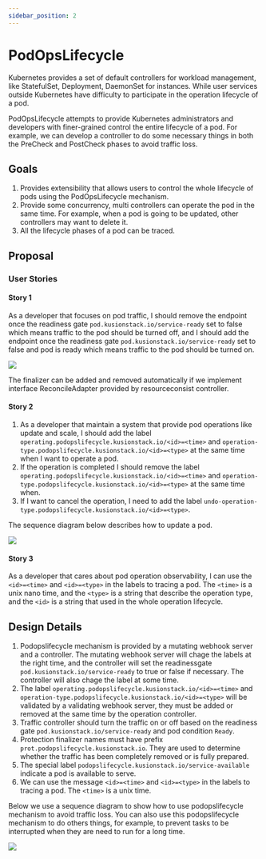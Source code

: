 ```yaml
---
sidebar_position: 2
---
```

# PodOpsLifecycle

Kubernetes provides a set of default controllers for workload management, like StatefulSet, Deployment, DaemonSet for instances. While user services outside Kubernetes have difficulty to participate in the operation lifecycle of a pod.

PodOpsLifecycle attempts to provide Kubernetes administrators and developers with finer-grained control the entire lifecycle of a pod. For example, we can develop a controller to do some necessary things in both the PreCheck and PostCheck phases to avoid traffic loss.

## Goals

1. Provides extensibility that allows users to control the whole lifecycle of pods using the PodOpsLifecycle mechanism.
2. Provide some concurrency, multi controllers can operate the pod in the same time. For example, when a pod is going to be updated, other controllers may want to delete it.
3. All the lifecycle phases of a pod can be traced.

## Proposal

### User Stories

#### Story 1

As a developer that focuses on pod traffic, I should remove the endpoint once the readiness gate `pod.kusionstack.io/service-ready` set to false which means traffic to the pod should be turned off, and I should add the endpoint once the readiness gate `pod.kusionstack.io/service-ready` set to false and pod is ready which means traffic to the pod should be turned on.

![](https://mermaid.ink/svg/pako:eNqtksFqwzAMhl9F-Jy29zACgx43GO1t-KLaSmuaWJ6tZJTSd5-SbRkb9DafbPmX_P2WrsaxJ1ObQm8DRUfbgMeMvY1W0Aln2NJIHSfKUyhhluBCwijwwt5G0LUoYNU0U7iGp1AEMHp4R3EnSN9SvZxFS0oNO0IfIpUCRxSapOvzUALHogDndeBNoTwGR6usygsUEhCGFrtCd9_f9TwSyImAok8cFLfN3EPH6OGAHarT_G9IoYDkgaqHQ940s21NAcfRB9Gsud6iusv86P1vYnX5h9dUpqfcY_DasetUyRpN6cmaWreeWhw6scbGm0pxEN5fojP1TGeG5NXOV4NNPf9gZbSXr8w_Z1Jozs-fUzEPx-0DO3m-sA)

The finalizer can be added and removed automatically if we implement interface ReconcileAdapter provided by resourceconsist controller.

#### Story 2

1. As a developer that maintain a system that provide pod operations like update and scale, I should add the label `operating.podopslifecycle.kusionstack.io/<id>=<time>` and `operation-type.podopslifecycle.kusionstack.io/<id>=<type>` at the same time when I want to operate a pod.
2. If the operation is completed I should remove the label `operating.podopslifecycle.kusionstack.io/<id>=<time>` and `operation-type.podopslifecycle.kusionstack.io/<id>=<type>` at the same time when.
3. If I want to cancel the operation, I need to add the label `undo-operation-type.podopslifecycle.kusionstack.io/<id>=<type>`.

The sequence diagram below describes how to update a pod.

![](https://mermaid.ink/svg/pako:eNqtUk1LAzEU_CuPnLfb-1IXhB4VRPEiubwmr21ovkzeVpbS_26ylSpi1UNzSoZhZjLMQaigSXQi0-tAXtHS4Cahk14yKg4JlrQnGyKlCkVMbJSJ6BkegpYeyjkzYNb3Fe7gzmQG9BrekNX2Iu1Wa7C4IgsVRzZ-08agQ8zWrEmNylK7G7IJPpc0u9aE-cLo_mbBxlHfwGKV5n21we9Cwc94jPRPtcLsARl4S5DREVT99hS7BJ0Cn-OX331x-suiRqPLRT1HXTQm4_hLn4_kwp6u01X6QesadYlGOEoOjS5zOtSvSFEYjqToylXTGgfLUkh_LFQcODyNXomO00CNGKYiPtYnujXaXNAytJcQPt-kTdnk_Wmy03KP7zEC-QI)

#### Story 3

As a developer that cares about pod operation observability, I can use the `<id>=<time>` and `<id>=<type>` in the labels to tracing a pod. The `<time>` is a unix nano time, and the `<type>` is a string that describe the operation type, and the `<id>` is a string that used in the whole operation lifecycle.

## Design Details

1. Podopslifecycle mechanism is provided by a mutating webhook server and a controller. The mutating webhook server will chage the labels at the right time, and the controller will set the readinessgate `pod.kusionstack.io/service-ready` to true or false if necessary. The controller will also chage the label at some time.
2. The label `operating.podopslifecycle.kusionstack.io/<id>=<time>` and `operation-type.podopslifecycle.kusionstack.io/<id>=<type>` will be validated by a validating webhook server, they must be added or removed at the same time by the operation controller.
3. Traffic controller should turn the traffic on or off based on the readiness gate `pod.kusionstack.io/service-ready` and pod condition `Ready`.
4. Protection finalizer names must have prefix `prot.podopslifecycle.kusionstack.io`. They are used to determine whether the traffic has been completely removed or is fully prepared.
5. The special label `podopslifecycle.kusionstack.io/service-available` indicate a pod is available to serve.
6. We can use the message `<id>=<time>` and `<id>=<type>` in the labels to tracing a pod. The `<time>` is a unix time.

Below we use a sequence diagram to show how to use podopslifecycle mechanism to avoid traffic loss. You can also use this podopslifecycle mechanism to do others things, for example, to prevent tasks to be interrupted when they are need to run for a long time.

![](https://mermaid.ink/svg/pako:eNrNWF2O0zAQvoqVF0BqC1sWAdVSCcELErAIkJBQH3DtSWutYwfb2VVB3IAjcSeuwDhOmqQJbZMuEk-brsfjz99885N8j5jmEM0iC18zUAxeCroyNFmohaOZ0ypLlmD8r5QaJ5hIqXLkMgVDndCKvNDKGS1l2-ad5h3_ukztaxED2zAJHcsfDVVWeM_vs7YBrsaxYM1D0cYAc8SslvTu2fn5aPrwycj_fTA5v-dXF64LLhnP5_7EGXnOOdHBQq0mqeY6tbLEOLnKLG60jrKridD3LwSfP7twIoH5iFwszf05rbZrNXabFI70gZZzQh1xayCWJkC810lA_FY7IEas1o7oOMD8BIRRRTIL_Y4jTpMVhGO8uXeIfgQvjtoJSsXLpzWoQcQQpAT4718_t_ykBsZsDWh5vJcKXlMUFcBLlOsg102AJTlMGwM21YrjdQNVS2oBo6vydcGLiAskUEpiEIwlN8KtcStu8gDLsKbU2r9QAHyAxhQnTZ3hQyKs33bQW46oSWpLXk2KZ7UEx3Uu4hgMYAJ6VzaX4RKZBxNrkyBBeH2WGW8hN9s7I-SbNSBxhgi3f08gscoDT31g2hIOzl9V4Zblxqvf3LEVD95NkdD51UDx3ZIwffRoNJ1OR2ePH9ZKwn7VHx-sIKUiTM7vLYKNdWtYOZFWE4uSNEBRiGAtWVGMFjra3YxcXAsGY2-5IdSSGDeXFaRdK3fu2Nc_xsLDys8YEY4gNcZKAUMX1GwwfHhfW4bfhSMSfQ0dyRULRaX4hpjyJ7nZF7yzp9PR9MHxwfO5mRpUOMsVsj3LkjVFNEvYIuMNtFWCQf8yRaULD4e6Ta2qwlHaKjEi457ISvpSXGESQyop85yiLwwLSHDFr3om1sNxSq_z4my66d_zCsYAdbSfsi1nr-JCQ9u1Gz8OYGPDssJANokp741Vx651JkPpzBTX45MxlwptBPywHGv4-nVSSZe-yewXbhGQIZ2w1l92vQztUy15DGxVndCKqrr10IFhN5dPaLdcKzhZM4eGuf6HHJro6pnV0mZTnKdlRbv5lcHP2z6KF6HsNHdEmZu_inczA8_oGgQq7Ydkr8R_W0prJPctjBD5XNq8XC8VNut-NVRo6_7BFB0GniG-2-E_fpRuiKDnJL3F2ovVv40Y3a-MxwV3IJT2CxLTSYqdG25jXvyvxkVnMqRL-ajxKrjkfWnj12sv0jmpHbPb5LYGv3ZqNapIn-rXblCn9YuOhjckK_e5ObGnD1BpyPNigjPgQ6506Awh4f1btY_8lwM-S3XRayryqehLmdDRKEqw8FPBo1n0faEIWUR4WAKLaIaPHGKa4bAWLdQPNPUftT5sFItmufSiLOUY9uKrVzQLrzdRStVnravfgLrV5k34VJZ_MfvxBzhuFb0)